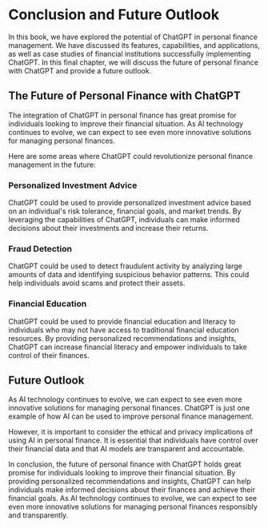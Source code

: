 Conclusion and Future Outlook
=================================================================================

In this book, we have explored the potential of ChatGPT in personal finance management. We have discussed its features, capabilities, and applications, as well as case studies of financial institutions successfully implementing ChatGPT. In this final chapter, we will discuss the future of personal finance with ChatGPT and provide a future outlook.

The Future of Personal Finance with ChatGPT
-------------------------------------------

The integration of ChatGPT in personal finance has great promise for individuals looking to improve their financial situation. As AI technology continues to evolve, we can expect to see even more innovative solutions for managing personal finances.

Here are some areas where ChatGPT could revolutionize personal finance management in the future:

### Personalized Investment Advice

ChatGPT could be used to provide personalized investment advice based on an individual's risk tolerance, financial goals, and market trends. By leveraging the capabilities of ChatGPT, individuals can make informed decisions about their investments and increase their returns.

### Fraud Detection

ChatGPT could be used to detect fraudulent activity by analyzing large amounts of data and identifying suspicious behavior patterns. This could help individuals avoid scams and protect their assets.

### Financial Education

ChatGPT could be used to provide financial education and literacy to individuals who may not have access to traditional financial education resources. By providing personalized recommendations and insights, ChatGPT can increase financial literacy and empower individuals to take control of their finances.

Future Outlook
--------------

As AI technology continues to evolve, we can expect to see even more innovative solutions for managing personal finances. ChatGPT is just one example of how AI can be used to improve personal finance management.

However, it is important to consider the ethical and privacy implications of using AI in personal finance. It is essential that individuals have control over their financial data and that AI models are transparent and accountable.

In conclusion, the future of personal finance with ChatGPT holds great promise for individuals looking to improve their financial situation. By providing personalized recommendations and insights, ChatGPT can help individuals make informed decisions about their finances and achieve their financial goals. As AI technology continues to evolve, we can expect to see even more innovative solutions for managing personal finances responsibly and transparently.
